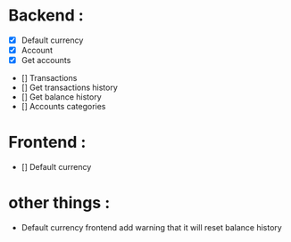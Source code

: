 # Backend :

- [x] Default currency
- [x] Account
- [x] Get accounts
- [] Transactions
- [] Get transactions history
- [] Get balance history
- [] Accounts categories


# Frontend :

- [] Default currency

# other things :

- Default currency frontend add warning that it will reset balance history